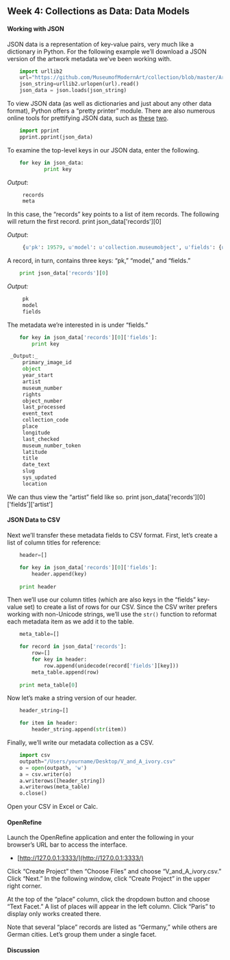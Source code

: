 ## Week 4: Collections as Data: Data Models

#### Working with JSON
JSON data is a representation of key-value pairs, very much like a dictionary in Python. For the following example we’ll download a JSON version of the artwork metadata we’ve been working with.

```python
    import urllib2
    url="https://github.com/MuseumofModernArt/collection/blob/master/Artworks.json?raw=true"
    json_string=urllib2.urlopen(url).read()
    json_data = json.loads(json_string)
```
To view JSON data (as well as dictionaries and just about any other data format), Python offers a “pretty printer” module. There are also numerous online tools for prettifying JSON data, such as [these](http://jsonviewer.stack.hu/) [two](http://json.parser.online.fr/beta/).

```python
    import pprint
    pprint.pprint(json_data)
```
To examine the top-level keys in our JSON data, enter the following.

```python
    for key in json_data:
            print key
```
 _Output_:

```python
     records
     meta
```
In this case, the “records” key points to a list of item records. The following will return the first record.
    print json_data['records'][0]

 _Output_:

```python
     {u'pk': 19579, u'model': u'collection.museumobject', u'fields': {u'primary_image_id': u'2006AJ6728', u'object': u'Cabinet', u'year_start': 1600, u'artist': u'Fiamengo, Iacopo', u'museum_number': u'W.36:1, 2-1981', u'rights': 3, u'object_number': u'O61539', u'last_processed': u'2016-04-30 02:11:57', u'event_text': u'', u'collection_code': u'FWK', u'place': u'Naples', u'longitude': u'14.25185000', u'last_checked': u'2016-04-30 02:11:57', u'museum_number_token': u'w361981', u'latitude': u'40.83990100', u'title': u'', u'date_text': u'about 1600 (Made)\nca. 1600 (made)', u'slug': u'cabinet-fiamengo-iacopo', u'sys_updated': u'2015-12-11 00:00:00', u'location': u'Europe 1600-1815, room 6, case CA11'}}
```

A record, in turn, contains three keys: “pk,” “model,” and “fields.”

```python
    print json_data['records'][0]
```
 _Output:_

```python
     pk
     model
     fields
```
The metadata we’re interested in is under “fields.” 
```python
    for key in json_data['records'][0]['fields']:
        print key
```
```python
 _Output:_
     primary_image_id
     object
     year_start
     artist
     museum_number
     rights
     object_number
     last_processed
     event_text
     collection_code
     place
     longitude
     last_checked
     museum_number_token
     latitude
     title
     date_text
     slug
     sys_updated
     location
```
We can thus view the “artist” field like so.
    print json_data['records'][0]['fields']['artist']

#### JSON Data to CSV
Next we’ll transfer these metadata fields to CSV format. First, let’s create a list of column titles for reference:

```python
    header=[]

    for key in json_data['records'][0]['fields']:
        header.append(key)
    
    print header
```
Then we’ll use our column titles (which are also keys in the “fields” key-value set) to create a list of rows for our CSV. Since the CSV writer prefers working with non-Unicode strings, we’ll use the `str()` function to reformat each metadata item as we add it to the table.

```python
    meta_table=[]

    for record in json_data['records']:
        row=[]
        for key in header:
            row.append(unidecode(record['fields'][key]))
        meta_table.append(row)
    
    print meta_table[0]
```
Now let’s make a string version of our header.

```python
    header_string=[]

    for item in header:
        header_string.append(str(item))
```
Finally, we’ll write our metadata collection as a CSV.

```python
    import csv
    outpath="/Users/yourname/Desktop/V_and_A_ivory.csv"
    o = open(outpath, 'w')
    a = csv.writer(o)
    a.writerows([header_string])
    a.writerows(meta_table)
    o.close()
```
Open your CSV in Excel or Calc.

#### OpenRefine
Launch the OpenRefine application and enter the following in your browser’s URL bar to access the interface.
- [http://127.0.0.1:3333/](http://127.0.0.1:3333/)

Click “Create Project” then “Choose Files” and choose “V\_and\_A\_ivory.csv.” Click “Next.” In the following window, click “Create Project” in the upper right corner.

At the top of the “place” column, click the dropdown button and choose “Text Facet.” A list of places will appear in the left column. Click “Paris” to display only works created there.

Note that several “place” records are listed as “Germany,” while others are German cities. Let’s group them under a single facet.

 

#### Discussion


